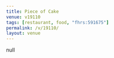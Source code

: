 ```yaml
---
title: Piece of Cake
venue: v19110
tags: [restaurant, food, "fhrs:591675"]
permalink: /v/19110/
layout: venue
---
```

null